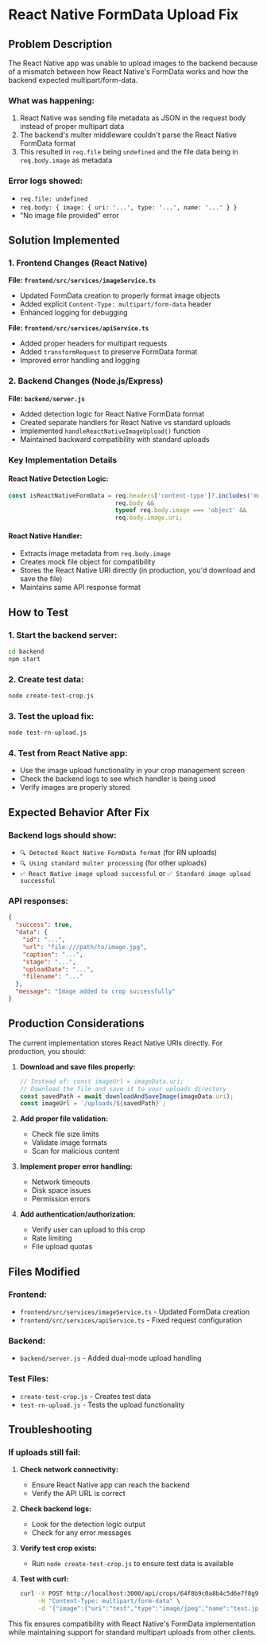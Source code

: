 # React Native FormData Upload Fix

## Problem Description

The React Native app was unable to upload images to the backend because of a mismatch between how React Native's FormData works and how the backend expected multipart/form-data.

### What was happening:
1. React Native was sending file metadata as JSON in the request body instead of proper multipart data
2. The backend's multer middleware couldn't parse the React Native FormData format
3. This resulted in `req.file` being `undefined` and the file data being in `req.body.image` as metadata

### Error logs showed:
- `req.file: undefined`
- `req.body: { image: { uri: '...', type: '...', name: '...' } }`
- "No image file provided" error

## Solution Implemented

### 1. Frontend Changes (React Native)

**File: `frontend/src/services/imageService.ts`**
- Updated FormData creation to properly format image objects
- Added explicit `Content-Type: multipart/form-data` header
- Enhanced logging for debugging

**File: `frontend/src/services/apiService.ts`**  
- Added proper headers for multipart requests
- Added `transformRequest` to preserve FormData format
- Improved error handling and logging

### 2. Backend Changes (Node.js/Express)

**File: `backend/server.js`**
- Added detection logic for React Native FormData format
- Created separate handlers for React Native vs standard uploads
- Implemented `handleReactNativeImageUpload()` function
- Maintained backward compatibility with standard uploads

### Key Implementation Details

#### React Native Detection Logic:
```javascript
const isReactNativeFormData = req.headers['content-type']?.includes('multipart/form-data') && 
                              req.body && 
                              typeof req.body.image === 'object' && 
                              req.body.image.uri;
```

#### React Native Handler:
- Extracts image metadata from `req.body.image`
- Creates mock file object for compatibility
- Stores the React Native URI directly (in production, you'd download and save the file)
- Maintains same API response format

## How to Test

### 1. Start the backend server:
```bash
cd backend
npm start
```

### 2. Create test data:
```bash
node create-test-crop.js
```

### 3. Test the upload fix:
```bash
node test-rn-upload.js
```

### 4. Test from React Native app:
- Use the image upload functionality in your crop management screen
- Check the backend logs to see which handler is being used
- Verify images are properly stored

## Expected Behavior After Fix

### Backend logs should show:
- `🔍 Detected React Native FormData format` (for RN uploads)
- `🔍 Using standard multer processing` (for other uploads)
- `✅ React Native image upload successful` or `✅ Standard image upload successful`

### API responses:
```json
{
  "success": true,
  "data": {
    "id": "...",
    "url": "file:///path/to/image.jpg",
    "caption": "...",
    "stage": "...",
    "uploadDate": "...",
    "filename": "..."
  },
  "message": "Image added to crop successfully"
}
```

## Production Considerations

The current implementation stores React Native URIs directly. For production, you should:

1. **Download and save files properly:**
   ```javascript
   // Instead of: const imageUrl = imageData.uri;
   // Download the file and save it to your uploads directory
   const savedPath = await downloadAndSaveImage(imageData.uri);
   const imageUrl = `/uploads/${savedPath}`;
   ```

2. **Add proper file validation:**
   - Check file size limits
   - Validate image formats
   - Scan for malicious content

3. **Implement proper error handling:**
   - Network timeouts
   - Disk space issues
   - Permission errors

4. **Add authentication/authorization:**
   - Verify user can upload to this crop
   - Rate limiting
   - File upload quotas

## Files Modified

### Frontend:
- `frontend/src/services/imageService.ts` - Updated FormData creation
- `frontend/src/services/apiService.ts` - Fixed request configuration

### Backend:
- `backend/server.js` - Added dual-mode upload handling

### Test Files:
- `create-test-crop.js` - Creates test data
- `test-rn-upload.js` - Tests the upload functionality

## Troubleshooting

### If uploads still fail:

1. **Check network connectivity:**
   - Ensure React Native app can reach the backend
   - Verify the API URL is correct

2. **Check backend logs:**
   - Look for the detection logic output
   - Check for any error messages

3. **Verify test crop exists:**
   - Run `node create-test-crop.js` to ensure test data is available

4. **Test with curl:**
   ```bash
   curl -X POST http://localhost:3000/api/crops/64f8b9c0a8b4c5d6e7f8g9h0/images \
        -H "Content-Type: multipart/form-data" \
        -d '{"image":{"uri":"test","type":"image/jpeg","name":"test.jpg"}}'
   ```

This fix ensures compatibility with React Native's FormData implementation while maintaining support for standard multipart uploads from other clients.
